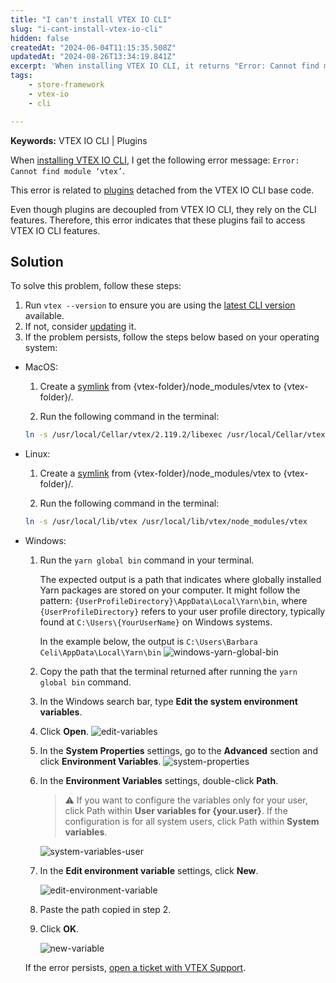 ```yaml
---
title: "I can't install VTEX IO CLI"
slug: "i-cant-install-vtex-io-cli"
hidden: false
createdAt: "2024-06-04T11:15:35.508Z"
updatedAt: "2024-08-26T13:34:19.841Z"
excerpt: 'When installing VTEX IO CLI, it returns "Error: Cannot find module \'vtex\'".'
tags:
    - store-framework
    - vtex-io
    - cli

---
```


**Keywords:** VTEX IO CLI | Plugins

When [installing VTEX IO CLI](https://developers.vtex.com/docs/guides/vtex-io-documentation-vtex-io-cli-install), I get the following error message: `Error: Cannot find module ‘vtex’`.

This error is related to [plugins](https://developers.vtex.com/docs/guides/vtex-io-documentation-vtex-io-cli-plugins) detached from the VTEX IO CLI base code.

Even though plugins are decoupled from VTEX IO CLI, they rely on the CLI features. Therefore, this error indicates that these plugins fail to access VTEX IO CLI features.

## Solution

To solve this problem, follow these steps:

1. Run `vtex --version` to ensure you are using the [latest CLI version](https://github.com/vtex/toolbelt/blob/3.x/CHANGELOG.md) available.
2. If not, consider [updating](https://developers.vtex.com/docs/guides/vtex-io-documentation-vtex-io-cli-update) it.
3. If the problem persists, follow the steps below based on your operating system:

- MacOS:

  1. Create a [symlink](https://en.wikipedia.org/wiki/Symbolic_link) from {vtex-folder}/node_modules/vtex to {vtex-folder}/.

  2. Run the following command in the terminal:

  ```sh
  ln -s /usr/local/Cellar/vtex/2.119.2/libexec /usr/local/Cellar/vtex/2.119.2/libexec/node_modules/vtex
  ```

- Linux:

  1. Create a [symlink](https://en.wikipedia.org/wiki/Symbolic_link) from {vtex-folder}/node_modules/vtex to {vtex-folder}/.

  2. Run the following command in the terminal:

  ```sh
  ln -s /usr/local/lib/vtex /usr/local/lib/vtex/node_modules/vtex
  ```

- Windows:

  1. Run the `yarn global bin` command in your terminal.

     The expected output is a path that indicates where globally installed Yarn packages are stored on your computer. It might follow the pattern: `{UserProfileDirectory}\AppData\Local\Yarn\bin`, where `{UserProfileDirectory}` refers to your user profile directory, typically found at `C:\Users\{YourUserName}` on Windows systems.

     In the example below, the output is `C:\Users\Barbara Celi\AppData\Local\Yarn\bin`
     ![windows-yarn-global-bin](https://cdn.jsdelivr.net/gh/vtexdocs/dev-portal-content@main/docs/troubleshooting/development/windows-yarn-global-bin.png)

  2. Copy the path that the terminal returned after running the `yarn global bin` command.

  3. In the Windows search bar, type **Edit the system environment variables**.

  4. Click **Open**.
     ![edit-variables](https://cdn.jsdelivr.net/gh/vtexdocs/dev-portal-content@main/docs/troubleshooting/development/windows-search-en.png)

  5. In the **System Properties** settings, go to the **Advanced** section and click **Environment Variables**.
     ![system-properties](https://cdn.jsdelivr.net/gh/vtexdocs/dev-portal-content@main/docs/troubleshooting/development/environment-variables-en.png)

  6. In the **Environment Variables** settings, double-click **Path**.

     > ⚠️ If you want to configure the variables only for your user, click Path within **User variables for {your.user}**. If the configuration is for all system users, click Path within **System variables**.

     ![system-variables-user](https://cdn.jsdelivr.net/gh/vtexdocs/dev-portal-content@main/docs/troubleshooting/development/system-variables-en.png)

  7. In the **Edit environment variable** settings, click **New**.

     ![edit-environment-variable](https://cdn.jsdelivr.net/gh/vtexdocs/dev-portal-content@main/docs/troubleshooting/development/new-variable-en.png)

  8. Paste the path copied in step 2.

  9. Click **OK**.

     ![new-variable](https://cdn.jsdelivr.net/gh/vtexdocs/dev-portal-content@main/docs/troubleshooting/development/new-variable-2-en.png)

  If the error persists, [open a ticket with VTEX Support](https://help-tickets.vtex.com/smartlink/sso/login/zendesk).
